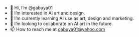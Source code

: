 - 👋 Hi, I’m @gabuya01
- 👀 I’m interested in AI art and design.
- 🌱 I’m currently learning AI use as art, design and marketing.
- 💞️ I’m looking to collaborate on AI art in the future.
- 📫 How to reach me at gabuya01@yahoo.com

<!---
gabuya01/gabuya01 is a ✨ special ✨ repository because its `README.md` (this file) appears on your GitHub profile.
You can click the Preview link to take a look at your changes.
--->
